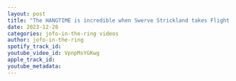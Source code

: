 ```yaml
---
layout: post
title: "The HANGTIME is incredible when Swerve Strickland takes Flight!"
date: 2023-12-28
categories: jofo-in-the-ring videos
author: jofo-in-the-ring
spotify_track_id: 
youtube_video_id: VpnpMsYGKwg
apple_track_id: 
youtube_metadata: 
---
```

